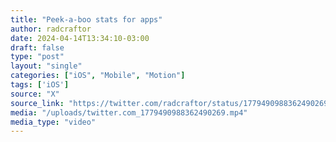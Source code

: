 ```yaml
---
title: "Peek-a-boo stats for apps"
author: radcraftor
date: 2024-04-14T13:34:10-03:00
draft: false
type: "post"
layout: "single"
categories: ["iOS", "Mobile", "Motion"]
tags: ['iOS']
source: "X"
source_link: "https://twitter.com/radcraftor/status/1779490988362490269"
media: "/uploads/twitter.com_1779490988362490269.mp4"
media_type: "video"
---
```


